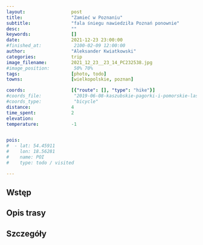 ```yaml
---
layout:                 post
title:                  "Zamieć w Poznaniu"
subtitle:               "fala śniegu nawiedziła Poznań ponownie"
desc:                   ""
keywords:               []
date:                   2021-12-23 23:00:00
#finished_at:            2100-02-09 12:00:00
author:                 "Aleksander Kwiatkowski"
categories:             trip
image_filename:         2021_12_23__23_14_PC232538.jpg
#image_position:         50% 70%
tags:                   [photo, todo]
towns:                  [wielkopolskie, poznan]

coords:                 [{"route": [], "type": "hike"}]
#coords_file:            "2019-06-08-kaszubskie-pagorki-i-pomorskie-lasy.json"
#coords_type:            "bicycle"
distance:               4
time_spent:             2
elevation:              
temperature:            -1


pois:
#  - lat: 54.45911
#    lon: 18.56281
#    name: POI
#    type: todo / visited

---
```



## Wstęp

## Opis trasy

## Szczegóły
